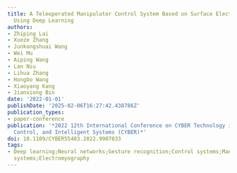 ```yaml
---
title: A Teleoperated Manipulator Control System Based on Surface Electromyography
  Using Deep Learning
authors:
- Zhiping Lai
- Xueze Zhang
- Junkongshuai Wang
- Wei Mu
- Aiping Wang
- Lan Niu
- Lihua Zhang
- Hongbo Wang
- Xiaoyang Kang
- Jianxiong Bin
date: '2022-01-01'
publishDate: '2025-02-06T16:27:42.438786Z'
publication_types:
- paper-conference
publication: '*2022 12th International Conference on CYBER Technology in Automation,
  Control, and Intelligent Systems (CYBER)*'
doi: 10.1109/CYBER55403.2022.9907033
tags:
- Deep learning;Neural networks;Gesture recognition;Control systems;Manipulators;Real-time
  systems;Electromyography
---
```

